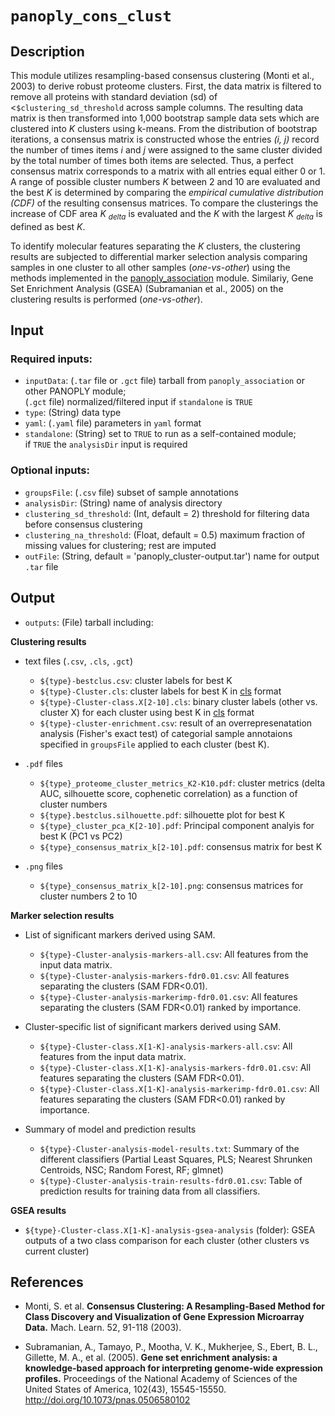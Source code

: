 # ```panoply_cons_clust```

## Description

This module utilizes resampling-based consensus clustering (Monti et al., 2003) to derive robust proteome clusters. First, the data matrix is filtered to remove all proteins with standard deviation (sd) of <`$clustering_sd_threshold` across sample columns. The resulting data matrix is then transformed into 1,000 bootstrap sample data sets which are clustered into *K* clusters using k-means. From the distribution of bootstrap iterations, a consensus matrix is constructed whose the entries _(i, j)_  record the number of times items _i_ and _j_ were assigned to the same cluster divided by the total number of times both items are selected. Thus, a perfect consensus matrix corresponds to a matrix with all entries equal either 0 or 1. A range of possible cluster numbers *K* between 2 and 10 are evaluated and the best *K* is determined by comparing the *empirical cumulative distribution (CDF)* of the resulting consensus matrices. To compare the clusterings the increase of CDF area *K <sub>delta</sub>* is evaluated and the *K* with the largest *K <sub>delta</sub>* is defined as best *K*.

To identify molecular features separating the *K* clusters, the clustering results are subjected to differential marker selection analysis comparing samples in one cluster to all other samples (*one-vs-other*) using the methods implemented in the [panoply_association](https://github.com/broadinstitute/PANOPLY/wiki/Data-Analysis-Modules%3A-panoply_association) module. Similariy, Gene Set Enrichment Analysis (GSEA) (Subramanian et al., 2005) on the clustering results is performed (*one-vs-other*).

## Input

### Required inputs:

* ```inputData```: (`.tar` file or `.gct` file) tarball from ```panoply_association``` or other PANOPLY module;\
(`.gct` file) normalized/filtered input if ```standalone``` is ```TRUE```
* ```type```: (String) data type
* ```yaml```: (`.yaml` file) parameters in `yaml` format
* ```standalone```: (String) set to ```TRUE``` to run as a self-contained module;\
if ```TRUE``` the ```analysisDir``` input is required

### Optional inputs:

* ```groupsFile```: (`.csv` file) subset of sample annotations
* ```analysisDir```: (String) name of analysis directory
* ```clustering_sd_threshold```: (Int, default = 2) threshold for filtering data before consensus clustering 
* ```clustering_na_threshold```: (Float, default = 0.5) maximum fraction of missing values for clustering; rest are imputed
* ```outFile```: (String, default = 'panoply_cluster-output.tar') name for output `.tar` file

## Output

* ```outputs```: (File) tarball including:


**Clustering results**

* text files (`.csv`, `.cls`, `.gct`)
  * `${type}-bestclus.csv`: cluster labels for best K
  * `${type}-Cluster.cls`: cluster labels for best K in [cls](https://software.broadinstitute.org/cancer/software/gsea/wiki/index.php/Data_formats#CLS:_Categorical_.28e.g_tumor_vs_normal.29_class_file_format_.28.2A.cls.29) format
  * `${type}-Cluster-class.X[2-10].cls`: binary cluster labels (other vs. cluster X) for each cluster using best K in [cls](https://software.broadinstitute.org/cancer/software/gsea/wiki/index.php/Data_formats#CLS:_Categorical_.28e.g_tumor_vs_normal.29_class_file_format_.28.2A.cls.29) format
  * `${type}-cluster-enrichment.csv`: result of an overrepresenatation analysis (Fisher's exact test) of categorial sample annotaions specified in ```groupsFile``` applied to each cluster (best K).
 
* `.pdf` files
  * `${type}_proteome_cluster_metrics_K2-K10.pdf`: cluster metrics (delta AUC, silhouette score, cophenetic correlation) as a function of cluster numbers 
  * `${type}.bestclus.silhouette.pdf`: silhouette plot for best K
  * `${type}_cluster_pca_K[2-10].pdf`: Principal component analyis for best K (PC1 vs PC2)
  * `${type}_consensus_matrix_k[2-10].pdf`: consensus matrix for best K
  
* `.png` files
	* `${type}_consensus_matrix_k[2-10].png`: consensus matrices for cluster numbers 2 to 10

 
**Marker selection results**

* List of significant markers derived using SAM.
  * `${type}-Cluster-analysis-markers-all.csv`: All features from the input data matrix.
  * `${type}-Cluster-analysis-markers-fdr0.01.csv`: All features separating the clusters (SAM FDR<0.01).
  * `${type}-Cluster-analysis-markerimp-fdr0.01.csv`: All features separating the clusters (SAM FDR<0.01) ranked by importance.


* Cluster-specific list of significant markers derived using SAM.
  * `${type}-Cluster-class.X[1-K]-analysis-markers-all.csv`: All features from the input data matrix.
  * `${type}-Cluster-class.X[1-K]-analysis-markers-fdr0.01.csv`: All features separating the clusters (SAM FDR<0.01).
  * `${type}-Cluster-class.X[1-K]-analysis-markerimp-fdr0.01.csv`: All features separating the clusters (SAM FDR<0.01) ranked by importance.


* Summary of model and prediction results
  * `${type}-Cluster-analysis-model-results.txt`: Summary of the different classifiers (Partial Least Squares, PLS; Nearest Shrunken Centroids, NSC; Random Forest, RF; glmnet)
  * `${type}-Cluster-analysis-train-results-fdr0.01.csv`: Table of prediction results for training data from all classifiers.

**GSEA results** 

* `${type}-Cluster-class.X[1-K]-analysis-gsea-analysis` (folder): GSEA outputs of a two class comparison for each cluster (other clusters vs current cluster)

## References

* Monti, S. et al. **Consensus Clustering: A Resampling-Based Method for Class Discovery and Visualization of Gene Expression Microarray Data.** Mach. Learn. 52, 91-118 (2003).

* Subramanian, A., Tamayo, P., Mootha, V. K., Mukherjee, S., Ebert, B. L., Gillette, M. A., et al. (2005).
   **Gene set enrichment analysis: a knowledge-based approach for interpreting genome-wide expression profiles.**
  Proceedings of the National Academy of Sciences of the United States of America, 102(43), 15545-15550. http://doi.org/10.1073/pnas.0506580102

	